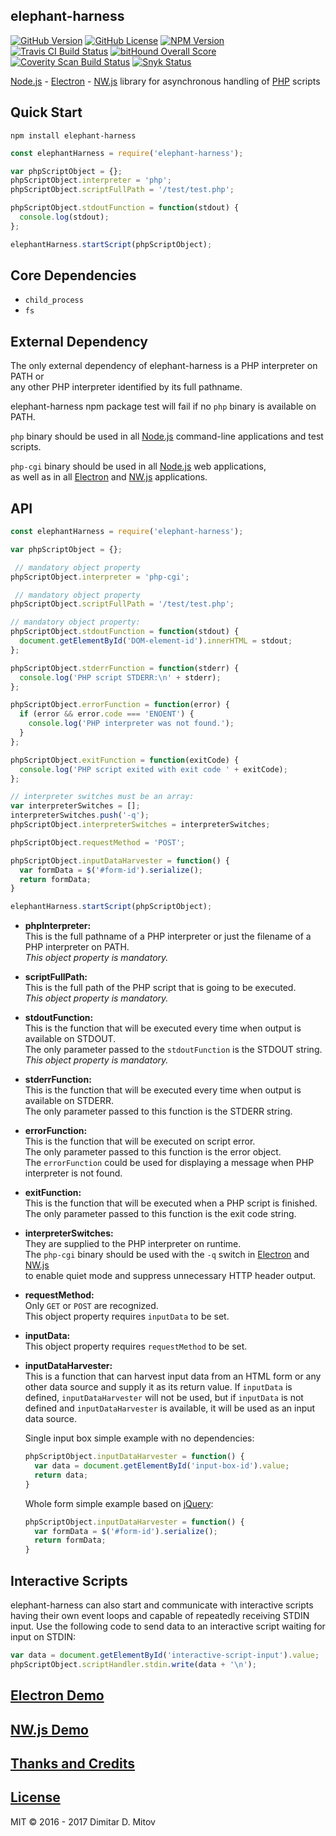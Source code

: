 elephant-harness
--------------------------------------------------------------------------------

[![GitHub Version](https://img.shields.io/github/release/ddmitov/elephant-harness.svg)](https://github.com/ddmitov/elephant-harness/releases)
[![GitHub License](https://img.shields.io/badge/License-MIT-yellow.svg)](./LICENSE.md)
[![NPM Version](https://img.shields.io/npm/v/elephant-harness.svg)](https://www.npmjs.com/package/elephant-harness)  
[![Travis CI Build Status](https://travis-ci.org/ddmitov/elephant-harness.svg?branch=master)](https://travis-ci.org/ddmitov/elephant-harness)
[![bitHound Overall Score](https://www.bithound.io/github/ddmitov/elephant-harness/badges/score.svg)](https://www.bithound.io/github/ddmitov/elephant-harness)
[![Coverity Scan Build Status](https://scan.coverity.com/projects/11338/badge.svg)](https://scan.coverity.com/projects/ddmitov-elephant-harness)
[![Snyk Status](https://snyk.io/test/github/ddmitov/elephant-harness/badge.svg)](https://snyk.io/test/github/ddmitov/elephant-harness)  

[Node.js](http://nodejs.org/) - [Electron](http://electron.atom.io/) - [NW.js](http://nwjs.io/) library for asynchronous handling of [PHP](http://php.net/) scripts

## Quick Start
``npm install elephant-harness``  

```javascript
const elephantHarness = require('elephant-harness');

var phpScriptObject = {};
phpScriptObject.interpreter = 'php';
phpScriptObject.scriptFullPath = '/test/test.php';

phpScriptObject.stdoutFunction = function(stdout) {
  console.log(stdout);
};

elephantHarness.startScript(phpScriptObject);
```

## Core Dependencies
* ``child_process``
* ``fs``

## External Dependency
The only external dependency of elephant-harness is a PHP interpreter on PATH or  
any other PHP interpreter identified by its full pathname.  

elephant-harness npm package test will fail if no ``php`` binary is available on PATH.  

``php`` binary should be used in all [Node.js](http://nodejs.org/) command-line applications and test scripts.  

``php-cgi`` binary should be used in all [Node.js](http://nodejs.org/) web applications,  
as well as in all [Electron](http://electron.atom.io/) and [NW.js](http://nwjs.io/) applications.

## API

```javascript
const elephantHarness = require('elephant-harness');

var phpScriptObject = {};

 // mandatory object property
phpScriptObject.interpreter = 'php-cgi';

 // mandatory object property
phpScriptObject.scriptFullPath = '/test/test.php';

// mandatory object property:
phpScriptObject.stdoutFunction = function(stdout) {
  document.getElementById('DOM-element-id').innerHTML = stdout;
};

phpScriptObject.stderrFunction = function(stderr) {
  console.log('PHP script STDERR:\n' + stderr);
};

phpScriptObject.errorFunction = function(error) {
  if (error && error.code === 'ENOENT') {
    console.log('PHP interpreter was not found.');
  }
};

phpScriptObject.exitFunction = function(exitCode) {
  console.log('PHP script exited with exit code ' + exitCode);
};

// interpreter switches must be an array:
var interpreterSwitches = [];
interpreterSwitches.push('-q');
phpScriptObject.interpreterSwitches = interpreterSwitches;

phpScriptObject.requestMethod = 'POST';

phpScriptObject.inputDataHarvester = function() {
  var formData = $('#form-id').serialize();
  return formData;
}

elephantHarness.startScript(phpScriptObject);
```

* **phpInterpreter:**  
  This is the full pathname of a PHP interpreter or just the filename of a PHP interpreter on PATH.  
  *This object property is mandatory.*  

* **scriptFullPath:**  
  This is the full path of the PHP script that is going to be executed.  
  *This object property is mandatory.*  

* **stdoutFunction:**  
  This is the function that will be executed every time when output is available on STDOUT.  
  The only parameter passed to the ``stdoutFunction`` is the STDOUT string.  
  *This object property is mandatory.*  

* **stderrFunction:**  
  This is the function that will be executed every time when output is available on STDERR.  
  The only parameter passed to this function is the STDERR string.  

* **errorFunction:**  
  This is the function that will be executed on script error.  
  The only parameter passed to this function is the error object.  
  The ``errorFunction`` could be used for displaying a message when PHP interpreter is not found.  

* **exitFunction:**  
  This is the function that will be executed when a PHP script is finished.  
  The only parameter passed to this function is the exit code string.  

* **interpreterSwitches:**  
  They are supplied to the PHP interpreter on runtime.  
  The ``php-cgi`` binary should be used with the ``-q`` switch in [Electron](http://electron.atom.io/) and [NW.js](http://nwjs.io/)  
  to enable quiet mode and suppress unnecessary HTTP header output.  

* **requestMethod:**  
  Only ``GET`` or ``POST`` are recognized.  
  This object property requires ``inputData`` to be set.  

* **inputData:**  
  This object property requires ``requestMethod`` to be set.  

* **inputDataHarvester:**  
  This is a function that can harvest input data from an HTML form or any other data source and supply it as its return value. If ``inputData`` is defined, ``inputDataHarvester`` will not be used, but if ``inputData`` is not defined and ``inputDataHarvester`` is available, it will be used as an input data source.  

  Single input box simple example with no dependencies:  

  ```javascript
  phpScriptObject.inputDataHarvester = function() {
    var data = document.getElementById('input-box-id').value;
    return data;
  }
  ```

  Whole form simple example based on [jQuery](https://jquery.com/):  

  ```javascript
  phpScriptObject.inputDataHarvester = function() {
    var formData = $('#form-id').serialize();
    return formData;
  }
  ```

## Interactive Scripts
elephant-harness can also start and communicate with interactive scripts having their own event loops and capable of repeatedly receiving STDIN input. Use the following code to send data to an interactive script waiting for input on STDIN:

```javascript
var data = document.getElementById('interactive-script-input').value;
phpScriptObject.scriptHandler.stdin.write(data + '\n');
```

## [Electron Demo](https://www.npmjs.com/package/elephant-harness-demo-electron)

## [NW.js Demo](https://www.npmjs.com/package/elephant-harness-demo-nwjs)

## [Thanks and Credits](./CREDITS.md)

## [License](./LICENSE.md)
MIT © 2016 - 2017 Dimitar D. Mitov  
